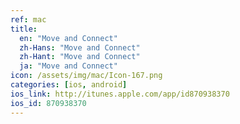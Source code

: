 ```yaml
---
ref: mac
title:
  en: "Move and Connect"
  zh-Hans: "Move and Connect"
  zh-Hant: "Move and Connect"
  ja: "Move and Connect"
icon: /assets/img/mac/Icon-167.png
categories: [ios, android]
ios_link: http://itunes.apple.com/app/id870938370
ios_id: 870938370
---
```



